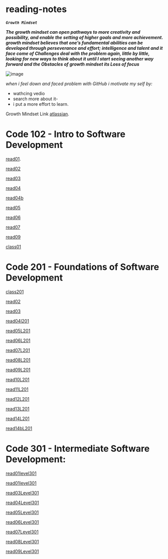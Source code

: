 # reading-notes
***`Growth Mindset`*** 

***The growth mindset can open pathways to more creativity and possibility, and enable the setting of higher goals and more achievement. growth mindset believes that one’s fundamental abilities can be developed through perseverance and effort; intelligence and talent and it face come of Challenges  deal with the problem again, little by little, looking for new ways to think about it until I start seeing another way forward and the Obstacles of growth mindset its Loss of focus***

![image](https://th.bing.com/th/id/Ree64d7cbc5edfdc950e5b95bb1c3a2c8?rik=wu%2fioHJOsOEg9w&riu=http%3a%2f%2fsites.sandiego.edu%2fieeblog%2ffiles%2f2016%2f05%2f2013_11_29-Growth-Mindset.png&ehk=A8yzi2M%2fkBEJaZ5bKYjYar%2bXH4RgO07baJBWiJuopg0%3d&risl=&pid=ImgRaw)

_when i feel down and faced problem with GitHub i motivate my self by:_ 
- wathcing vedio 
- search more about it-
- i put a more effort to learn.

Growth Mindset Link [atlassian](https://www.atlassian.com/blog/inside-atlassian/growth-mindset).

# Code 102 - Intro to Software Development

[read01](https://github.com/baradweelrawan/reading-notes/blob/main/read01.md).

[read02](https://github.com/baradweelrawan/reading-notes/blob/main/read02.md)

[read03](https://github.com/baradweelrawan/reading-notes/blob/main/read03.md)

[read04](https://github.com/baradweelrawan/reading-notes/blob/main/read04.md)

[read04b](https://github.com/baradweelrawan/reading-notes/blob/main/read04b.md)

[read05](https://github.com/baradweelrawan/reading-notes/blob/main/read05.md)

[read06](https://github.com/baradweelrawan/reading-notes/blob/main/read06.md)

[read07](https://github.com/baradweelrawan/reading-notes/blob/main/read06.md)

[read09](https://github.com/baradweelrawan/reading-notes/blob/main/read09.md)

[class01](https://github.com/baradweelrawan/reading-notes/blob/main/class01.md)


# Code 201 - Foundations of Software Development

[class201](https://github.com/baradweelrawan/reading-notes/tree/main/class201)

[read02](https://github.com/baradweelrawan/reading-notes/blob/main/class201/read02.md)

[read03](https://github.com/baradweelrawan/reading-notes/blob/main/class201/read03.md)

[read04l201](https://github.com/baradweelrawan/reading-notes/blob/main/class201/read04l201.md)

[read05L201](https://github.com/baradweelrawan/reading-notes/blob/main/class201/read05L201.md)

[read06L201](https://github.com/baradweelrawan/reading-notes/blob/main/class201/read06L201.md#this-is-read06-from-201)

[read07L201](https://github.com/baradweelrawan/reading-notes/blob/main/class201/read07L201.md)

[read08L201](https://github.com/baradweelrawan/reading-notes/blob/main/class201/read08L201.md)

[read09L201](https://github.com/baradweelrawan/reading-notes/blob/main/class201/read09L201.md)


[read10L201](https://github.com/baradweelrawan/reading-notes/blob/main/class201/read10L201.md)

[read11L201](https://github.com/baradweelrawan/reading-notes/blob/main/class201/read11L201.md)

[read12L201](https://github.com/baradweelrawan/reading-notes/blob/main/class201/read12L201.md)

[read13L201](https://github.com/baradweelrawan/reading-notes/blob/main/class201/read13L201.md)

[read14L201](https://github.com/baradweelrawan/reading-notes/blob/main/class201/read14L201.md)

[read14bL201](https://github.com/baradweelrawan/reading-notes/blob/main/class201/read14bL201.md)

#  Code 301 - Intermediate Software Development:

[read01level301](https://github.com/baradweelrawan/reading-notes/blob/main/level301/read01.md)

[read01level301](https://github.com/baradweelrawan/reading-notes/blob/main/level301/read02Leve301.md)

[read03Level301](https://github.com/baradweelrawan/reading-notes/blob/main/level301/read03Level301.md)

[read04Level301](https://github.com/baradweelrawan/reading-notes/blob/main/level301/read04Level301.md)

[read05Level301](https://github.com/baradweelrawan/reading-notes/blob/main/level301/read05level301.md)

[read06Level301](https://github.com/baradweelrawan/reading-notes/blob/main/level301/read06level301.md)

[read07Level301](https://github.com/baradweelrawan/reading-notes/blob/main/level301/read07level301.md)

[read08Level301](https://github.com/baradweelrawan/reading-notes/blob/main/level301/read08level301.md)

[read09Level301](https://github.com/baradweelrawan/reading-notes/blob/main/level301/read09Level301.md)